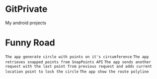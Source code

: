 # GitPrivate
 My android projects

# Funny Road 
`The app generate circle with points on it's circumference`
`The app retrieves snapped points from SnapPoints API`
`The app sends another request with the last point from previous request and adds current location point to lock the circle`
`The app show the route polyline`


